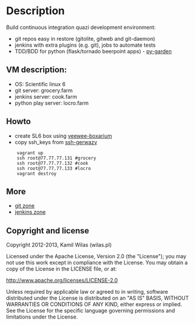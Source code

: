 # Description

Build continuous integration quazi development environment:
  - git repos easy in restore (gitolite, gitweb and git-daemon)
  - jenkins with extra plugins (e.g. git), jobs to automate tests
  - TDD/BDD for python (flask/tornado beerpoint apps) - [py-garden](samples/py_garden)

## VM description:

 - OS: Scientific linux 6
 - git server: grocery.farm
 - jenkins server: cook.farm
 - python play server: locro.farm

## Howto

 - create SL6 box using [veewee-boxarium](https://github.com/wilas/veewee-boxarium)
 - copy ssh_keys from [ssh-gerwazy](https://github.com/wilas/ssh-gerwazy)

```
    vagrant up
    ssh root@77.77.77.131 #grocery
    ssh root@77.77.77.132 #cook
    ssh root@77.77.77.133 #locro
    vagrant destroy
```

## More 

 - [git zone](Git.md)
 - [jenkins zone](Jenkins.md)


## Copyright and license

Copyright 2012-2013, Kamil Wilas (wilas.pl)

Licensed under the Apache License, Version 2.0 (the "License");
you may not use this work except in compliance with the License.
You may obtain a copy of the License in the LICENSE file, or at:

   http://www.apache.org/licenses/LICENSE-2.0

Unless required by applicable law or agreed to in writing, software
distributed under the License is distributed on an "AS IS" BASIS,
WITHOUT WARRANTIES OR CONDITIONS OF ANY KIND, either express or implied.
See the License for the specific language governing permissions and
limitations under the License.

